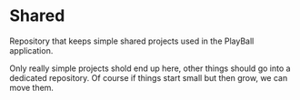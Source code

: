# Shared
Repository that keeps simple shared projects used in the PlayBall application.

Only really simple projects shold end up here, other things should go into a dedicated repository.
Of course if things start small but then grow, we can move them.
